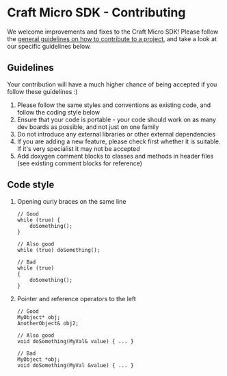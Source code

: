 # Craft Micro SDK - Contributing

We welcome improvements and fixes to the Craft Micro SDK! Please follow the [general guidelines on how to contribute to a project](https://github.com/firstcontributions/first-contributions), and take a look at our specific guidelines below.

## Guidelines

Your contribution will have a much higher chance of being accepted if you follow these guidelines :)

1. Please follow the same styles and conventions as existing code, and follow the coding style below
2. Ensure that your code is portable - your code should work on as many dev boards as possible, and not just on one family
3. Do not introduce any external libraries or other external dependencies
4. If you are adding a new feature, please check first whether it is suitable. If it's very specialist it may not be accepted
5. Add doxygen comment blocks to classes and methods in header files (see existing comment blocks for reference)

## Code style

1. Opening curly braces on the same line
    ````
    // Good
    while (true) {
        doSomething();
    }

    // Also good
    while (true) doSomething();

    // Bad
    while (true)
    {
        doSomething();
    }
    ````
2. Pointer and reference operators to the left
    ````
    // Good
    MyObject* obj;
    AnotherObject& obj2;

    // Also good
    void doSomething(MyVal& value) { ... }

    // Bad
    MyObject *obj;
    void doSomething(MyVal &value) { ... }
    ````
